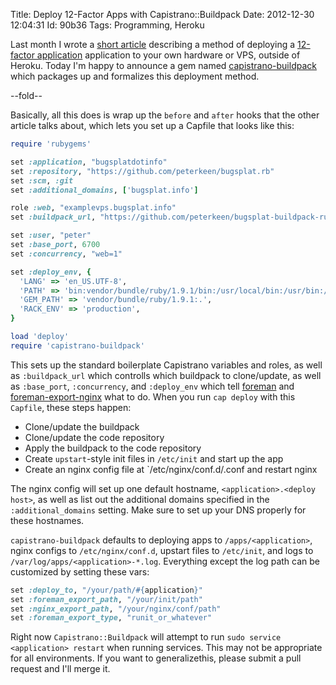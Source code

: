 Title: Deploy 12-Factor Apps with Capistrano::Buildpack
Date:  2012-12-30 12:04:31
Id:    90b36
Tags:  Programming, Heroku

[prev]: /deploying-a-12-factor-app-with-capistrano
[12-factor]: http://www.12factor.net/
[capistrano-buildpack]: https://github.com/peterkeen/capistrano-buildpack
[foreman]: http://ddollar.github.com/foreman/
[foreman-export-nginx]: https://github.com/peterkeen/foreman-export-nginx

Last month I wrote a [short article][prev] describing a method of deploying a [12-factor application][12-factor] application to your own hardware or VPS, outside of Heroku. Today I'm happy to announce a gem named [capistrano-buildpack][] which packages up and formalizes this deployment method.

--fold--

Basically, all this does is wrap up the `before` and `after` hooks that the other article talks about, which lets you set up a Capfile that looks like this:

```ruby
require 'rubygems'

set :application, "bugsplatdotinfo"
set :repository, "https://github.com/peterkeen/bugsplat.rb"
set :scm, :git
set :additional_domains, ['bugsplat.info']

role :web, "examplevps.bugsplat.info"
set :buildpack_url, "https://github.com/peterkeen/bugsplat-buildpack-ruby-simple"

set :user, "peter"
set :base_port, 6700
set :concurrency, "web=1"

set :deploy_env, {
  'LANG' => 'en_US.UTF-8',
  'PATH' => 'bin:vendor/bundle/ruby/1.9.1/bin:/usr/local/bin:/usr/bin:/bin',
  'GEM_PATH' => 'vendor/bundle/ruby/1.9.1:.',
  'RACK_ENV' => 'production',
}

load 'deploy'
require 'capistrano-buildpack'
```

This sets up the standard boilerplate Capistrano variables and roles, as well as `:buildpack_url` which controlls which buildpack to clone/update, as well as `:base_port`, `:concurrency`, and `:deploy_env` which tell [foreman][] and [foreman-export-nginx][] what to do. When you run `cap deploy` with this `Capfile`, these steps happen:

* Clone/update the buildpack
* Clone/update the code repository
* Apply the buildpack to the code repository
* Create `upstart`-style init files in `/etc/init` and start up the app
* Create an nginx config file at `/etc/nginx/conf.d/<application>.conf and restart nginx

The nginx config will set up one default hostname, `<application>.<deploy host>`, as well as list out the additional domains specified in the `:additional_domains` setting. Make sure to set up your DNS properly for these hostnames.

`capistrano-buildpack` defaults to deploying apps to `/apps/<application>`, nginx configs to `/etc/nginx/conf.d`, upstart files to `/etc/init`, and logs to `/var/log/apps/<application>-*.log`. Everything except the log path can be customized by setting these vars:

```ruby
set :deploy_to, "/your/path/#{application}"
set :foreman_export_path, "/your/init/path"
set :nginx_export_path, "/your/nginx/conf/path"
set :foreman_export_type, "runit_or_whatever"
```
    
Right now `Capistrano::Buildpack` will attempt to run `sudo service <application> restart` when running services. This may not be appropriate for all environments. If you want to generalizethis, please submit a pull request and I'll merge it.



